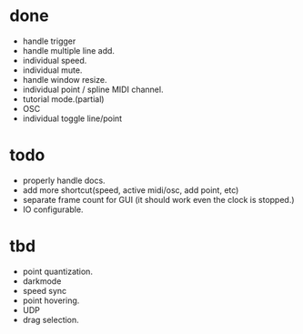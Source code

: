 # done
- handle trigger
- handle multiple line add.
- individual speed.
- individual mute.
- handle window resize.
- individual point / spline MIDI channel.
- tutorial mode.(partial)
- OSC
- individual toggle line/point

# todo
- properly handle docs.
- add more shortcut(speed, active midi/osc, add point, etc)
- separate frame count for GUI (it should work even the clock is stopped.)
- IO configurable.

# tbd
- point quantization.
- darkmode
- speed sync
- point hovering.
- UDP
- drag selection.